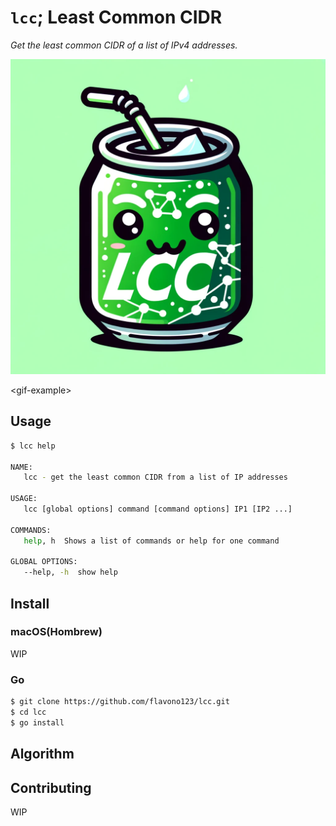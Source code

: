 # `lcc`; Least Common CIDR

*Get the least common CIDR of a list of IPv4 addresses.*

![logo](assets/logo.png)

\<gif-example\>

## Usage

```sh
$ lcc help

NAME:
   lcc - get the least common CIDR from a list of IP addresses

USAGE:
   lcc [global options] command [command options] IP1 [IP2 ...]

COMMANDS:
   help, h  Shows a list of commands or help for one command

GLOBAL OPTIONS:
   --help, -h  show help

```

## Install

### macOS(Hombrew)

WIP

### Go
  
```sh
$ git clone https://github.com/flavono123/lcc.git
$ cd lcc
$ go install
```

## Algorithm

## Contributing

WIP
